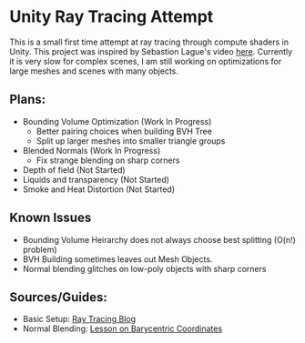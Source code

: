 # Unity Ray Tracing Attempt
This is a small first time attempt at ray tracing through compute shaders in Unity. This project was inspired by Sebastion Lague's video [here](https://youtu.be/Qz0KTGYJtUk?feature=shared). Currently it is very slow for complex scenes, I am still working on optimizations for large meshes and scenes with many objects.

## Plans:
 - Bounding Volume Optimization                     \(Work In Progress\)
    - Better pairing choices when building BVH Tree
    - Split up larger meshes into smaller triangle groups
 - Blended Normals                                  \(Work In Progress\)
    - Fix strange blending on sharp corners
 - Depth of field                                   \(Not Started\)
 - Liquids and transparency                         \(Not Started\)
 - Smoke and Heat Distortion                        \(Not Started\)

## Known Issues
 - Bounding Volume Heirarchy does not always choose best splitting \(O\(n!\) problem\)
 - BVH Building sometimes leaves out Mesh Objects.
 - Normal blending glitches on low-poly objects with sharp corners

## Sources/Guides:
 - Basic Setup: [Ray Tracing Blog](http://blog.three-eyed-games.com/2018/05/03/gpu-ray-tracing-in-unity-part-1/)
 - Normal Blending: [Lesson on Barycentric Coordinates](https://www.scratchapixel.com/lessons/3d-basic-rendering/ray-tracing-rendering-a-triangle/barycentric-coordinates.html)